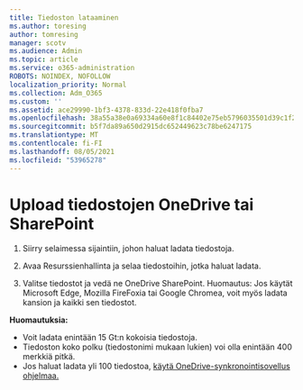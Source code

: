 ```yaml
---
title: Tiedoston lataaminen
ms.author: toresing
author: tomresing
manager: scotv
ms.audience: Admin
ms.topic: article
ms.service: o365-administration
ROBOTS: NOINDEX, NOFOLLOW
localization_priority: Normal
ms.collection: Adm_O365
ms.custom: ''
ms.assetid: ace29990-1bf3-4378-833d-22e418f0fba7
ms.openlocfilehash: 38a55a38e0a69334a60e8f1c84402e75eb5796035501d39c1f217fe194dae432
ms.sourcegitcommit: b5f7da89a650d2915dc652449623c78be6247175
ms.translationtype: MT
ms.contentlocale: fi-FI
ms.lasthandoff: 08/05/2021
ms.locfileid: "53965278"
---
```

# <a name="upload-files-to-onedrive-or-sharepoint"></a>Upload tiedostojen OneDrive tai SharePoint

1. Siirry selaimessa sijaintiin, johon haluat ladata tiedostoja.
    
2. Avaa Resurssienhallinta ja selaa tiedostoihin, jotka haluat ladata.
    
3. Valitse tiedostot ja vedä ne OneDrive SharePoint. Huomautus: Jos käytät Microsoft Edge, Mozilla FireFoxia tai Google Chromea, voit myös ladata kansion ja kaikki sen tiedostot.
    
**Huomautuksia:**

- Voit ladata enintään 15 Gt:n kokoisia tiedostoja. 
- Tiedoston koko polku (tiedostonimi mukaan lukien) voi olla enintään 400 merkkiä pitkä. 
- Jos haluat ladata yli 100 tiedostoa, [käytä OneDrive-synkronointisovellus ohjelmaa.](https://go.microsoft.com/fwlink/?linkid=866427) 
  

